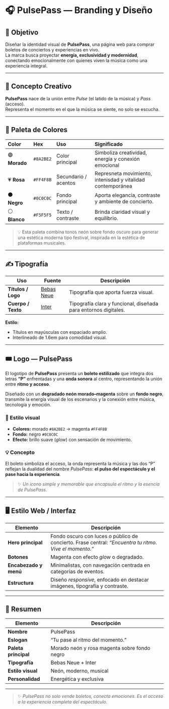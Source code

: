 # 🎧 PulsePass — Branding y Diseño  

## 🎯 Objetivo  
Diseñar la identidad visual de **PulsePass**, una página web para comprar boletos de conciertos y experiencias en vivo.  
La marca busca proyectar **energía, exclusividad y modernidad**, conectando emocionalmente con quienes viven la música como una experiencia integral.

---

## 🧠 Concepto Creativo  
**PulsePass** nace de la unión entre *Pulse* (el latido de la música) y *Pass* (acceso).  
Representa el momento en el que la música se siente, no solo se escucha.  

---


## 🎨 Paleta de Colores  

| Color | Hex | Uso | Significado |
|:------|:----|:----|:-------------|
| 🟣 **Morado** | `#8A2BE2` | Color principal | Simboliza creatividad, energía y conexión emocional |
| 💗 **Rosa** | `#FF4F8B` | Secundario / acentos | Represneta movimiento, intenisdad y vitalidad contemporánea |
| ⚫ **Negro** | `#0C0C0C` | Fondo principal | Aporta elegancia, contraste y ambiente de concierto. |
| ⚪ **Blanco** | `#F5F5F5` | Texto / contraste | Brinda claridad visual y equilibrio. |

> 💡 Esta paleta combina tonos neón sobre fondo oscuro para generar una estética moderna tipo festival, inspirada en la estética de plataformas musicales.

---

## ✍️ Tipografía  

| Uso | Fuente | Descripción |
|-----|---------|-------------|
| **Títulos / Logo** | [Bebas Neue](https://fonts.google.com/specimen/Bebas+Neue) | Tipografía que aporta fuerza visual. |
| **Cuerpo / Texto** | [Inter](https://fonts.google.com/specimen/Inter) | Tipografía clara y funcional, diseñada para entornos digitales. |

**Estilo:**  
- Títulos en mayúsculas con espaciado amplio.  
- Interlineado de 1.6em para comodidad visual.  

---

## 🎟️ Logo — PulsePass  

El logotipo de **PulsePass** presenta un **boleto estilizado** que integra dos letras **“P”** enfrentadas y una **onda sonora** al centro, representando la unión entre **ritmo y acceso**.  

Diseñado con un **degradado neón morado–magenta** sobre un **fondo negro**, transmite la energía visual de los escenarios y la conexión entre música, tecnología y emoción.  

### 🎨 Estilo visual  
- **Colores:** morado `#8A2BE2` → magenta `#FF4F8B`  
- **Fondo:** negro `#0C0C0C`  
- **Efecto:** brillo suave (*glow*) con sensación de movimiento.  

### 💡 Concepto  
El boleto simboliza el acceso, la onda representa la música y las dos “P” reflejan la dualidad del nombre *PulsePass*: **el pulso del espectáculo y el pase hacia la experiencia**.  

> ✨ *Un ícono simple y memorable que encapsula el ritmo y la esencia de PulsePass.*


---

## 🖥️ Estilo Web / Interfaz  

| Elemento | Descripción |
|-----------|--------------|
| **Hero principal** | Fondo oscuro con luces o público de concierto. Frase central: *“Encuentra tu ritmo. Vive el momento.”* |
| **Botones** | Magenta con efecto *glow* o degradado. |
| **Encabezado y menú** | Minimalistas, con navegación centrada en categorías de eventos. |
| **Estructura** | Diseño *responsive*, enfocado en destacar imágenes, tipografía y contraste. |

---

## 📌 Resumen  

| Elemento | Descripción |
|-----------|-------------|
| **Nombre** | PulsePass |
| **Eslogan** | “Tu pase al ritmo del momento.” |
| **Paleta principal** | Morado neón y rosa magenta sobre fondo negro |
| **Tipografía** | Bebas Neue + Inter |
| **Estilo visual** | Neón, moderno, musical |
| **Personalidad** | Energética y exclusiva |

---

> ✨ *PulsePass no solo vende boletos, conecta emociones. Es el acceso a la experiencia completa del espectáculo.*
